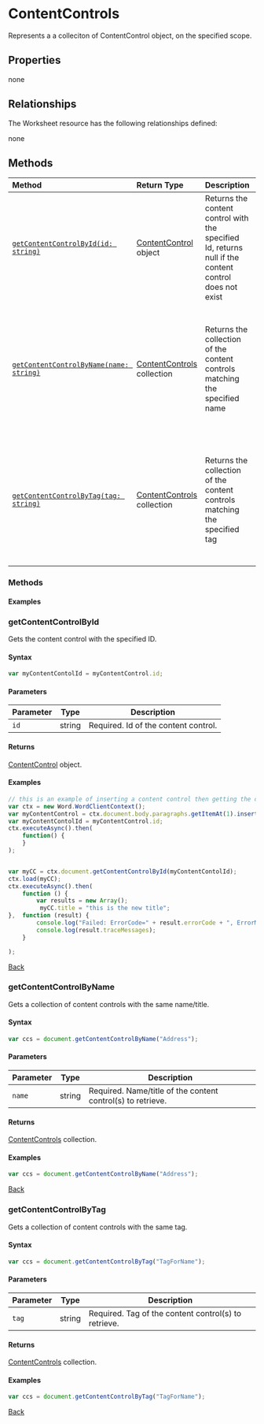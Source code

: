 # ContentControls 
 Represents a a colleciton of ContentControl object, on the specified scope.  

## Properties

none

## Relationships
The Worksheet resource has the following relationships defined:

none

## Methods


| Method     | Return Type    |Description|Notes  |
|:-----------------|:--------|:----------|:------|
|[`getContentControlById(id: string)`](#getcontentcontrolbyid)| [ContentControl](contentControl.md) object |Returns the content control with the specified Id, returns null if the content control does not exist|  |
|[`getContentControlByName(name: string)`](#getcontentcontrolbyname)| [ContentControls](contentControls.md) collection |Returns the collection of the content controls matching the specified name| Since there could be many Content Controls with the same name, this method returns a collection|  
|[`getContentControlByTag(tag: string)`](#getcontentcontrolbytag)| [ContentControls](contentControls.md) collection |Returns the collection of the content controls matching the specified tag| Since there could be many Content Controls with the same name, this method returns a collection |


### Methods 

#### Examples

### getContentControlById

Gets the content control with the specified ID. 

#### Syntax

```js
var myContentContolId = myContentControl.id;

```

#### Parameters 

Parameter      | Type   | Description
-------------- | ------ | ------------
`id`          | string | Required. Id of the content control.

#### Returns

[ContentControl](contentContol.md) object.

#### Examples

```js
// this is an example of inserting a content control then getting the content control by ID and changing its title. 
var ctx = new Word.WordClientContext();
var myContentControl = ctx.document.body.paragraphs.getItemAt(1).insertContentControl();
var myContentContolId = myContentControl.id;
ctx.executeAsync().then(
    function() {
    }
);


var myCC = ctx.document.getContentControlById(myContentContolId);
ctx.load(myCC);
ctx.executeAsync().then(
    function () {
        var results = new Array();
    	 myCC.title = "this is the new title";
},  function (result) {
        console.log("Failed: ErrorCode=" + result.errorCode + ", ErrorMessage=" + result.errorMessage);
        console.log(result.traceMessages);
    }

);
```
[Back](#methods)


### getContentControlByName

Gets a collection of content controls with the same name/title.

#### Syntax
```js
var ccs = document.getContentControlByName("Address");
```
#### Parameters

Parameter      | Type   | Description
-------------- | ------ | ------------
`name`          | string | Required. Name/title of the content control(s) to retrieve.

#### Returns

[ContentControls](contentControls.md) collection.


#### Examples

```js
var ccs = document.getContentControlByName("Address");
```
[Back](#methods)


### getContentControlByTag

Gets a collection of content controls with the same tag.

#### Syntax
```js
var ccs = document.getContentControlByTag("TagForName");
```
#### Parameters

Parameter      | Type   | Description
-------------- | ------ | ------------
`tag`          | string | Required. Tag of the content control(s) to retrieve.


#### Returns

[ContentControls](contentControls.md) collection.


#### Examples

```js
var ccs = document.getContentControlByTag("TagForName");
```
[Back](#methods)